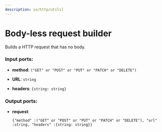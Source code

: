 ```yaml
---
description: io/http/utils]
---
```


# Body-less request builder

Builds a HTTP request that has no body.

### Input ports:

* __method__: `("GET" or "POST" or "PUT" or "PATCH" or "DELETE")`


* __URL__: `string`


* __headers__: `{string: string}`

### Output ports:

* __request__: 
    ```
    {"method" :("GET" or "POST" or "PUT" or "PATCH" or "DELETE"), "url" :string, "headers" :{string: string}}
    ```

